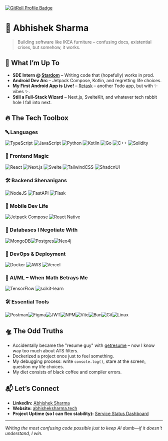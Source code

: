 <a href="https://gitroll.io/profile/uNcllNgZIyAOKrnUm43AumtTuJ6w1" target="_blank">
  <img src="https://gitroll.io/api/badges/profiles/v1/uNcllNgZIyAOKrnUm43AumtTuJ6w1?theme=tokyoNight" alt="GitRoll Profile Badge"/>
</a>

# 👾 Abhishek Sharma 
> Building software like IKEA furniture – confusing docs, existential crises, but somehow, it works.

## 🚀 What I’m Up To
- **SDE Intern @ [Stardom](https://stardom.co.in)** – Writing code that (hopefully) works in prod.  
- **Android Dev Arc** – Jetpack Compose, Kotlin, and regretting life choices.  
- **My First Android App is Live!** – [Retask](https://github.com/abhisheksharm-3/retask/releases/) – another Todo app, but with ✨ vibes ✨.  
- **Still a Full-Stack Wizard** – Next.js, SvelteKit, and whatever tech rabbit hole I fall into next.  

## 🔥 The Tech Toolbox
### 🔤 Languages
![TypeScript](https://img.shields.io/badge/typescript-%23007ACC.svg?style=for-the-badge&logo=typescript&logoColor=white)  ![JavaScript](https://img.shields.io/badge/javascript-%23323330.svg?style=for-the-badge&logo=javascript&logoColor=%23F7DF1E)  ![Python](https://img.shields.io/badge/python-3670A0?style=for-the-badge&logo=python&logoColor=ffdd54)  ![Kotlin](https://img.shields.io/badge/kotlin-%237F52FF.svg?style=for-the-badge&logo=kotlin&logoColor=white)  ![Go](https://img.shields.io/badge/go-%2300ADD8.svg?style=for-the-badge&logo=go&logoColor=white)  ![C++](https://img.shields.io/badge/c++-%2300599C.svg?style=for-the-badge&logo=c%2B%2B&logoColor=white)  ![Solidity](https://img.shields.io/badge/Solidity-%23363636.svg?style=for-the-badge&logo=solidity&logoColor=white)  

### 🎨 Frontend Magic
![React](https://img.shields.io/badge/react-%2320232a.svg?style=for-the-badge&logo=react&logoColor=%2361DAFB)  ![Next.js](https://img.shields.io/badge/Next-black?style=for-the-badge&logo=next.js&logoColor=white)  ![Svelte](https://img.shields.io/badge/svelte-%23f1413d.svg?style=for-the-badge&logo=svelte&logoColor=white)  ![TailwindCSS](https://img.shields.io/badge/tailwindcss-%2338B2AC.svg?style=for-the-badge&logo=tailwind-css&logoColor=white)  ![ShadcnUI](https://img.shields.io/badge/shadcn/ui-000000?style=for-the-badge&logo=shadcn/ui&logoColor=white)  

### 🛠 Backend Shenanigans
![NodeJS](https://img.shields.io/badge/node.js-6DA55F?style=for-the-badge&logo=node.js&logoColor=white)  ![FastAPI](https://img.shields.io/badge/FastAPI-005571?style=for-the-badge&logo=fastapi)  ![Flask](https://img.shields.io/badge/flask-%23000.svg?style=for-the-badge&logo=flask&logoColor=white)  

### 📱 Mobile Dev Life
![Jetpack Compose](https://img.shields.io/badge/Jetpack%20Compose-4285F4.svg?style=for-the-badge&logo=jetpackcompose&logoColor=white)  ![React Native](https://img.shields.io/badge/react_native-%2320232a.svg?style=for-the-badge&logo=react&logoColor=%2361DAFB)  

### 💾 Databases I Negotiate With
![MongoDB](https://img.shields.io/badge/MongoDB-%234ea94b.svg?style=for-the-badge&logo=mongodb&logoColor=white)![Postgres](https://img.shields.io/badge/postgres-%23316192.svg?style=for-the-badge&logo=postgresql&logoColor=white)![Neo4j](https://img.shields.io/badge/Neo4j-%23008CC1.svg?style=for-the-badge&logo=neo4j&logoColor=white)

### 🚀 DevOps & Deployment
![Docker](https://img.shields.io/badge/docker-%230db7ed.svg?style=for-the-badge&logo=docker&logoColor=white)  ![AWS](https://img.shields.io/badge/AWS-232F3E?style=for-the-badge&logo=amazonwebservices&logoColor=white)  ![Vercel](https://img.shields.io/badge/vercel-%23000000.svg?style=for-the-badge&logo=vercel&logoColor=white)  

### 🤖 AI/ML – When Math Betrays Me
![TensorFlow](https://img.shields.io/badge/TensorFlow-%23FF6F00.svg?style=for-the-badge&logo=TensorFlow&logoColor=white)  ![scikit-learn](https://img.shields.io/badge/scikit--learn-%23F7931E.svg?style=for-the-badge&logo=scikit-learn&logoColor=white)  

### 🛠️ Essential Tools
![Postman](https://img.shields.io/badge/Postman-FF6C37?style=for-the-badge&logo=postman&logoColor=white)![Figma](https://img.shields.io/badge/figma-%23F24E1E.svg?style=for-the-badge&logo=figma&logoColor=white)![JWT](https://img.shields.io/badge/JWT-black?style=for-the-badge&logo=JSON%20web%20tokens)![NPM](https://img.shields.io/badge/NPM-%23CB3837.svg?style=for-the-badge&logo=npm&logoColor=white)![Vite](https://img.shields.io/badge/vite-%23646CFF.svg?style=for-the-badge&logo=vite&logoColor=white)![Bun](https://img.shields.io/badge/Bun-%23000000.svg?style=for-the-badge&logo=bun&logoColor=white)![Git](https://img.shields.io/badge/Git-%23F05032.svg?style=for-the-badge&logo=git&logoColor=white)![Linux](https://img.shields.io/badge/Linux-%23FCC624.svg?style=for-the-badge&logo=linux&logoColor=black) 

## 🛸 The Odd Truths
- Accidentally became the "resume guy" with [getresume](https://getresumes.vercel.app) – now I know way too much about ATS filters.  
- Dockerized a project once just to feel something.  
- My debugging process: write `console.log()`, stare at the screen, question my life choices.  
- My diet consists of black coffee and compiler errors.  

## 📬 Let’s Connect
- **LinkedIn:** [Abhishek Sharma](https://www.linkedin.com/in/abhisheksan/)  
- **Website:** [abhisheksharma.tech](https://abhisheksharma.tech/)  
- **Project Uptime (so I can flex stability):** [Service Status Dashboard](https://stats.uptimerobot.com/9h8cipdOTd)  

---

*Writing the most confusing code possible just to keep AI dumb—if it doesn't understand, I win.*

